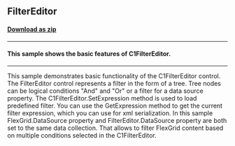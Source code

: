 ## FilterEditor
#### [Download as zip](https://downgit.github.io/#/home?url=https://github.com/GrapeCity/ComponentOne-WPF-Samples/tree/master/NET_4.5.2/C1.WPF.DataFilter/CS/FilterEditor)
____
#### This sample shows the basic features of C1FilterEditor.
____
This sample demonstrates basic functionality of the C1FilterEditor control. 
The FilterEditor control represents a filter in the form of a tree. Tree nodes can be logical conditions "And" and "Or" or a filter for a data source property.
The C1FilterEditor.SetExpression method is used to load predefined filter.
You can use the GetExpression method to get the current filter expression, which you can use for xml serialization.
In this sample FlexGrid.DataSource property and FilterEditor.DataSource property are both set to the same data collection. 
That allows to filter FlexGrid content based on multiple conditions selected in the C1FilterEditor.
